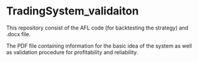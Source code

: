 # TradingSystem_validaiton

This repository consist of the AFL code (for backtesting the strategy) and .docx file.

The PDF file containing information for the basic idea of the system as well as validation procedure for profitability and reliability.
